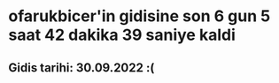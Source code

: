# ofarukbicer'in gidisine son 6 gun 5 saat 42 dakika 39 saniye kaldi

## Gidis tarihi: 30.09.2022 :(